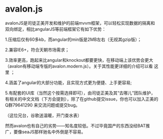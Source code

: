 # avalon.js
avalonJS是司徒正美开发和维护的前端mvvm框架，可以轻松实现数据的隔离和双向绑定，相比angularJS等前端框架它有如下优势：

1.压缩后仅有60多kb，而angular的min版是2MB左右（无视其gzip版）；

2.兼容IE6+，符合天朝市场需求；

3.效率更高，跑起来比angular和knockout都要更快，在移动端上该优势会更大（avalon有移动端专版的avalon.modern.js）。关于其性能更详细的介绍可以看 这里 ；

4.涵盖了angular的大部分功能，且实现方式更为便捷、上手更容易;

5.有配套的UI库（当然这个按需选择即可），由司徒正美及其“去哪儿”团队维护，有相关的中文文档（下方会提到），除了在github提交issue，你也可以加入正美的Q群79641290 来交流问题或提交bug。

（这位兄台，谷歌送温暖，开门查水表）

然而avalon也有自己的劣势——知名度较低。不过毕竟国产的东西没经BAT推广，要像seaJS那样驰名中外倒是不容易。

